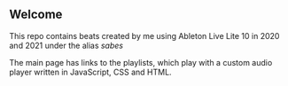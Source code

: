 ## Welcome 

This repo contains beats created by me using Ableton Live Lite 10 in 2020 and 2021 under the alias _sabes_

The main page has links to the playlists, which play with a custom audio player written in JavaScript, CSS and HTML.
